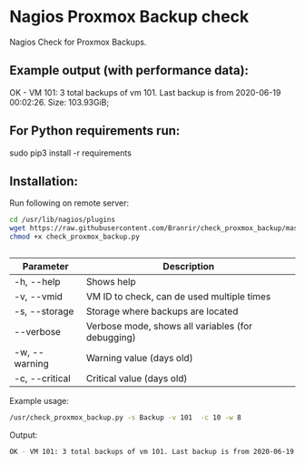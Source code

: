 # Nagios Proxmox Backup check

Nagios Check for Proxmox Backups.

## Example output (with performance data):

OK - VM 101: 3 total backups of vm 101. Last backup is from 2020-06-19 00:02:26. Size: 103.93GiB;

## For Python requirements run:

sudo pip3 install -r requirements

## Installation:

Run following on remote server:

```bash
cd /usr/lib/nagios/plugins
wget https://raw.githubusercontent.com/Branrir/check_proxmox_backup/master/check_proxmox_backup.py
chmod +x check_proxmox_backup.py
```
## 

| Parameter | Description |
| --- | --- |
| -h, --help | Shows help |
| -v, --vmid | VM ID to check, can de used multiple times | 
| -s, --storage | Storage where backups are located |
| --verbose | Verbose mode, shows all variables (for debugging) | 
| -w, --warning | Warning value (days old) |
| -c, --critical | Critical value (days old) |

Example usage:
```bash
/usr/check_proxmox_backup.py -s Backup -v 101  -c 10 -w 8
```
Output: 
```bash
OK - VM 101: 3 total backups of vm 101. Last backup is from 2020-06-19 00:02:26. Size: 103.93GiB;
```

